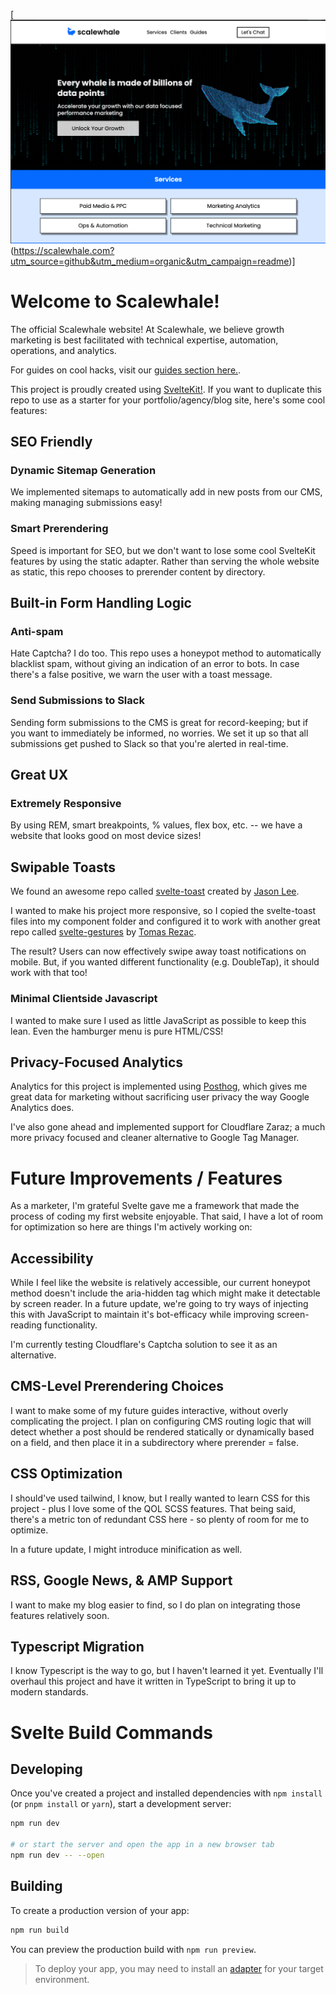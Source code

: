 [![Scalewhale Hero Image](https://github.com/meikitanious/scalewhale/blob/main/readme/screenshot.png)(https://scalewhale.com?utm_source=github&utm_medium=organic&utm_campaign=readme)]

# Welcome to Scalewhale!

The official Scalewhale website! At Scalewhale, we believe growth marketing is best facilitated with technical expertise, automation, operations, and analytics. 

For guides on cool hacks, visit our [guides section here.](https://scalewhale.com/guides?utm_source=github&utm_medium=organic&utm_campaign=readme). 

This project is proudly created using [SvelteKit!](https://kit.svelte.dev). If you want to duplicate this repo to use as a starter for your portfolio/agency/blog site, here's some cool features:

## SEO Friendly

### Dynamic Sitemap Generation

We implemented sitemaps to automatically add in new posts from our CMS, making managing submissions easy!

### Smart Prerendering   

Speed is important for SEO, but we don't want to lose some cool SvelteKit features by using the static adapter. Rather than serving the whole website as static, this repo chooses to prerender content by directory.

## Built-in Form Handling Logic

### Anti-spam 

Hate Captcha? I do too. This repo uses a honeypot method to automatically blacklist spam, without giving an indication of an error to bots. In case there's a false positive, we warn the user with a toast message. 

### Send Submissions to Slack

Sending form submissions to the CMS is great for record-keeping; but if you want to immediately be informed, no worries. We set it up so that all submissions get pushed to Slack so that you're alerted in real-time.

## Great UX 

### Extremely Responsive
By using REM, smart breakpoints, % values, flex box, etc. -- we have a website that looks good on most device sizes!

## Swipable Toasts
We found an awesome repo called [svelte-toast](https://github.com/zerodevx/svelte-toast.git) created by [Jason Lee](https://github.com/zerodevx). 

I wanted to make his project more responsive, so I copied the svelte-toast files into my component folder and configured it to work with another great repo called [svelte-gestures](https://github.com/Rezi/svelte-gestures) by [Tomas Rezac](https://github.com/Rezi). 

The result? Users can now effectively swipe away toast notifications on mobile. But, if you wanted different functionality (e.g. DoubleTap), it should work with that too!

### Minimal Clientside Javascript

I wanted to make sure I used as little JavaScript as possible to keep this lean. Even the hamburger menu is pure HTML/CSS!

## Privacy-Focused Analytics

Analytics for this project is implemented using [Posthog](https://github.com/PostHog/posthog), which gives me great data for marketing without sacrificing user privacy the way Google Analytics does.

I've also gone ahead and implemented support for Cloudflare Zaraz; a much more privacy focused and cleaner alternative to Google Tag Manager.

# Future Improvements / Features

As a marketer, I'm grateful Svelte gave me a framework that made the process of coding my first website enjoyable. That said, I have a lot of room for optimization so here are things I'm actively working on:

## Accessibility
While I feel like the website is relatively accessible, our current honeypot method doesn't include the aria-hidden tag which might make it detectable by screen reader. In a future update, we're going to try ways of injecting this with JavaScript to maintain it's bot-efficacy while improving screen-reading functionality.

I'm currently testing Cloudflare's Captcha solution to see it as an alternative.

## CMS-Level Prerendering Choices

I want to make some of my future guides interactive, without overly complicating the project. I plan on configuring CMS routing logic that will detect whether a post should be rendered statically or dynamically based on a field, and then place it in a subdirectory where prerender = false.

## CSS Optimization 

I should've used tailwind, I know, but I really wanted to learn CSS for this project - plus I love some of the QOL SCSS features. That being said, there's a metric ton of redundant CSS here - so plenty of room for me to optimize.

In a future update, I might introduce minification as well.

## RSS, Google News, & AMP Support

I want to make my blog easier to find, so I do plan on integrating those features relatively soon.

## Typescript Migration

I know Typescript is the way to go, but I haven't learned it yet. Eventually I'll overhaul this project and have it written in TypeScript to bring it up to modern standards.

# Svelte Build Commands

## Developing

Once you've created a project and installed dependencies with `npm install` (or `pnpm install` or `yarn`), start a development server:

```bash
npm run dev

# or start the server and open the app in a new browser tab
npm run dev -- --open
```

## Building

To create a production version of your app:

```bash
npm run build
```

You can preview the production build with `npm run preview`.

> To deploy your app, you may need to install an [adapter](https://kit.svelte.dev/docs/adapters) for your target environment.
